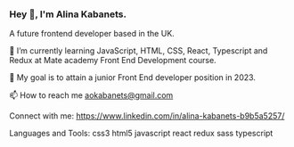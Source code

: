 ### Hey 👋, I'm Alina Kabanets.
A future frontend developer based in the UK.

🌱 I’m currently learning JavaScript, HTML, CSS, React, Typescript and Redux at Mate academy Front End Development course.

🤝 My goal is to attain a junior Front End developer position in 2023.

📫 How to reach me aokabanets@gmail.com

Connect with me:
https://www.linkedin.com/in/alina-kabanets-b9b5a5257/

Languages and Tools:
css3
html5
javascript
react
redux
sass
typescript

<!--
**alina-kabanets/alina-kabanets** is a ✨ _special_ ✨ repository because its `README.md` (this file) appears on your GitHub profile.
-->
